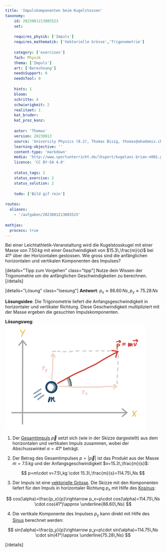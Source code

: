 ```yaml
---
title: 'Impulskomponenten beim Kugelstossen'
taxonomy:
	id: 2023081213085523
	set:

	requires_physik: ['Impuls']
	requires_mathematik: ['Vektorielle Grösse','Trigonometrie']

	category: ['exercises']
	fach: Physik
	thema: ['Impuls']
	art: ['Berechnung']
	needsSupport: 0
	needsTool: 0

	hints: 1
	bloom: 
	schritte: 4
	schwierigkeit: 2
	realitaet: 1
	kat_bruder:
	kat_proz_konz: 

	autor: 'Thomas'
	version: 20230813
	source: 'University Physics (8.2), Thomas Bisig, thomas@akademix.ch'
	learning-objective: ''
	content-type: 'markdown'
	media: 'http://www.sportunterricht.de/lksport/kugelani-brian-n001.gif'
	licence: 'CC BY-SA 4.0'

	status_tags: 2
	status_exercise: 2
	status_solution: 2

	todo: ['Bild gif rein']

routes:
  aliases:
    - '/aufgaben/2023081213085523'

mathjax:
  process: true
---
```

Bei einer Leichtathletik-Veranstaltung wird die Kugelstosskugel mit einer Masse von $7.50\,kg$ mit einer Geschwindigkeit von $15.3\,\frac{m}{s}$ bei $41°$ über der Horizontalen gestossen. Wie gross sind die anfänglichen horizontalen und vertikalen Komponenten des Impulses?

[details="Tipp zum Vorgehen" class="tipp"]
Nutze dein Wissen der Trigonometrie um die anfänglichen Geschwindigkeiten zu berechnen.
[/details]

[details="Lösung" class="loesung"]
**Antwort**: $p_x\approx 86.60\,Ns, p_y\approx 75.28\,Ns$

**Lösungsidee**:
Die Trigonometrie liefert die Anfangsgeschwindigkeit in horizontaler und vertikaler Richtung. Diese Geschwindigkeit multipliziert mit der Masse ergeben die gesuchten Impulskomponenten.

**Lösungsweg**:
![Impulskomponenten eines Balls](impulskomponenten_eines_balls.svg?resize=400,400&class=float-right) 

1. Der [Gesamtimpuls](/konzepte/impuls) $\vec{p}$ setzt sich (wie in der Skizze dargestellt) aus dem horizontalen und vertikalen Impuls zusammen, wobei der Abschusswinkel $\alpha = 41°$ beträgt.

2. Der Betrag des Gesamtimpulses $p=|\vec{p}|$ ist das Produkt aus der Masse $m=7.5\,kg$ und der Anfangsgeschwindigkeit $v=15.3\,\frac{m}{s}$:

$$
p=m\cdot v=7.5\,kg \cdot 15.3\,\frac{m}{s}=114.75\,Ns
$$

3. Der Impuls ist eine [vektorielle Grösse](/konzepte/vektorielle-groesse). Die Skizze mit den Komponenten liefert für den Impuls in horizontaler Richtung $p_x$ mit Hilfe des [Kosinus](/konzepte/trigonometrie):

$$
cos(\alpha)=\frac{p_x}{p}\rightarrow p_x=p\cdot cos(\alpha)=114.75\,Ns \cdot cos(41°)\approx \underline{86.60\,Ns}
$$

4. Die vertikale Komponente des Impulses $p_y$ kann direkt mit Hilfe des [Sinus](/konzepte/trigonometrie) berechnet werden:

$$
sin(\alpha)=\frac{p_y}{p}\rightarrow p_y=p\cdot sin(\alpha)=114.75\,Ns \cdot sin(41°)\approx \underline{75.28\,Ns}
$$


[/details]